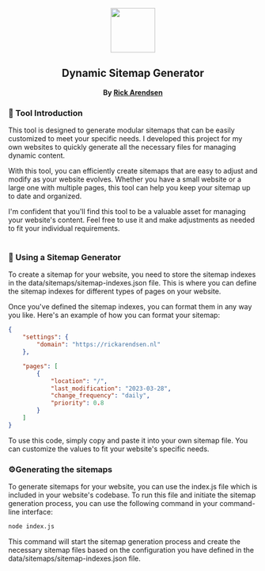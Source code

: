 
<p align=center>
<img width=90 height=90 src="https://provider.ams3.cdn.digitaloceanspaces.com/newspaper-solid.gif"/>
</p>

<h2 align="center"><b>Dynamic Sitemap Generator</b></h2>
<p align="center"><b>By <a href="https://github.com/u/rikkertthedeveloper">Rick Arendsen</a></b></p>

### 👋 Tool Introduction
This tool is designed to generate modular sitemaps that can be easily customized to meet your specific needs. I developed this project for my own websites to quickly generate all the necessary files for managing dynamic content.

With this tool, you can efficiently create sitemaps that are easy to adjust and modify as your website evolves. Whether you have a small website or a large one with multiple pages, this tool can help you keep your sitemap up to date and organized.

I'm confident that you'll find this tool to be a valuable asset for managing your website's content. Feel free to use it and make adjustments as needed to fit your individual requirements.
<br>
<br>

### 📙 Using a Sitemap Generator
To create a sitemap for your website, you need to store the sitemap indexes in the data/sitemaps/sitemap-indexes.json file. This is where you can define the sitemap indexes for different types of pages on your website.

Once you've defined the sitemap indexes, you can format them in any way you like. Here's an example of how you can format your sitemap:

```json
{
    "settings": {
        "domain": "https://rickarendsen.nl"
    },

    "pages": [
        {
            "location": "/",
            "last_modification": "2023-03-28",
            "change_frequency": "daily",
            "priority": 0.8
        }
    ]
}
```
To use this code, simply copy and paste it into your own sitemap file. You can customize the values to fit your website's specific needs.

### ⚙️Generating the sitemaps
To generate sitemaps for your website, you can use the index.js file which is included in your website's codebase. To run this file and initiate the sitemap generation process, you can use the following command in your command-line interface:

```sh
node index.js
```

This command will start the sitemap generation process and create the necessary sitemap files based on the configuration you have defined in the data/sitemaps/sitemap-indexes.json file. 
